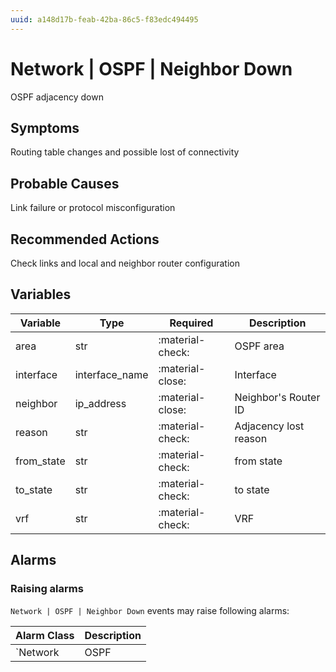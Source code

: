 ```yaml
---
uuid: a148d17b-feab-42ba-86c5-f83edc494495
---
```

# Network | OSPF | Neighbor Down

OSPF adjacency down

## Symptoms

Routing table changes and possible lost of connectivity

## Probable Causes

Link failure or protocol misconfiguration

## Recommended Actions

Check links and local and neighbor router configuration

## Variables

Variable | Type | Required | Description
--- | --- | --- | ---
area | str | :material-check: | OSPF area
interface | interface_name | :material-close: | Interface
neighbor | ip_address | :material-close: | Neighbor's Router ID
reason | str | :material-check: | Adjacency lost reason
from_state | str | :material-check: | from state
to_state | str | :material-check: | to state
vrf | str | :material-check: | VRF

## Alarms

### Raising alarms

`Network | OSPF | Neighbor Down` events may raise following alarms:

Alarm Class | Description
--- | ---
`Network | OSPF | Neighbor Down` | dispose
